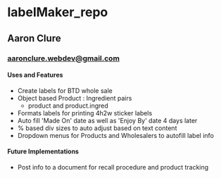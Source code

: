 # labelMaker_repo
## Aaron Clure
### aaronclure.webdev@gmail.com

#### Uses and Features
- Create labels for BTD whole sale
- Object based Product : Ingredient pairs
    - product and product.ingred
- Formats labels for printing 4h2w sticker labels
- Auto fill 'Made On' date as well as 'Enjoy By' date 4 days later
- % based div sizes to auto adjust based on text content
- Dropdown menus for Products and Wholesalers to autofill label info

#### Future Implementations
- Post info to a document for recall procedure and product tracking